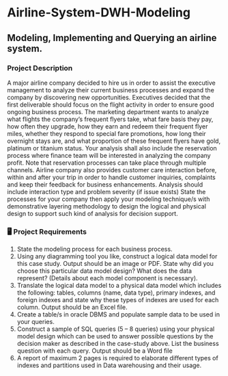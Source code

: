 <h1> Airline-System-DWH-Modeling </h1>
<h2> Modeling, Implementing and Querying an airline system. </h2>

 <h3> Project Description </h3>
 
A major airline company decided to hire us in order to assist the executive management to analyze their current business processes and expand the company by discovering new opportunities.
Executives decided that the first deliverable should focus on the flight activity in order to ensure good ongoing business process.
The marketing department wants to analyze what flights the company’s frequent flyers take, what fare basis they pay, how often they upgrade, how they earn and redeem their frequent flyer miles, whether they respond to special fare promotions, how long their overnight stays are, and what proportion of these frequent flyers have gold, platinum or titanium status.
Your analysis shall also include the reservation process where finance team will be interested in analyzing the company profit. Note that reservation processes can take place through multiple channels.
Airline company also provides customer care interaction before, within and after your trip in order to handle customer inquiries, complaints and keep their feedback for business enhancements.
Analysis should include interaction type and problem severity (if issue exists)
State the processes for your company then apply your modeling technique/s with demonstrative layering methodology to design the logical and physical design to support such kind of analysis for decision support.


 <h3> 🖥 Project Requirements </h3>
 
1. State the modeling process for each business process.
2. Using any diagramming tool you like, construct a logical data model for this case study. Output should be an image or PDF. State why did you choose this particular data model design? What does the data represent? (Details about each model component is necessary).
3. Translate the logical data model to a physical data model which includes the following: tables, columns (name, data type), primary indexes, and foreign indexes and state why these types of indexes are used for each column. Output should be an Excel file.
4. Create a table/s in oracle DBMS and populate sample data to be used in your queries.
5. Construct a sample of SQL queries (5 – 8 queries) using your physical model design which can be used to answer possible questions by the decision maker as described in the case-study above. List the business question with each query. Output should be a Word file
6. A report of maximum 2 pages is required to elaborate different types of indexes and partitions used in Data warehousing and their usage.
